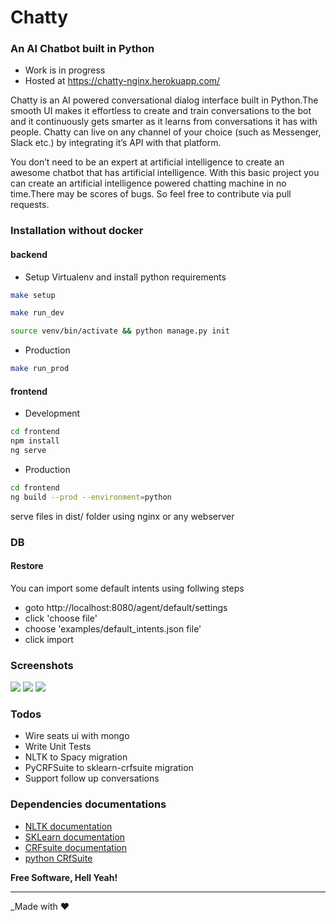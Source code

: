 # Chatty
### An AI Chatbot built in Python

* Work is in progress
* Hosted at https://chatty-nginx.herokuapp.com/

Chatty is an AI powered conversational dialog interface built in Python.The smooth UI makes it effortless to create and train conversations to the bot and it continuously gets smarter as it learns from conversations it has with people. Chatty can live on any channel of your choice (such as Messenger, Slack etc.) by integrating it’s API with that platform.

You don’t need to be an expert at artificial intelligence to create an awesome chatbot that has artificial intelligence. With this basic project you can create an artificial intelligence powered chatting machine in no time.There may be scores of bugs. So feel free to contribute  via pull requests.

### Installation without docker

#### backend

* Setup Virtualenv and install python requirements
```sh
make setup

make run_dev

source venv/bin/activate && python manage.py init
```
* Production
```sh
make run_prod
```

#### frontend
* Development
```sh
cd frontend
npm install
ng serve
```
* Production
```sh
cd frontend
ng build --prod --environment=python
```
serve files in dist/ folder using nginx or any webserver

### DB

#### Restore
You can import some default intents using follwing steps

- goto http://localhost:8080/agent/default/settings
- click 'choose file'
- choose 'examples/default_intents.json file'
- click import

### Screenshots
![](https://i.ibb.co/W2jVLkB/Screenshot-from-2019-07-13-15-10-41.png)
![](https://i.ibb.co/K2MXvtb/Screenshot-from-2019-07-13-15-10-32.png)
![](https://i.ibb.co/K2MXvtb/Screenshot-from-2019-07-13-15-10-32.png)

### Todos
 *  Wire seats ui with mongo
 *  Write Unit Tests
 *  NLTK to Spacy migration
 *  PyCRFSuite to sklearn-crfsuite migration
 *  Support follow up conversations
 
 ### Dependencies documentations
* [NLTK documentation](www.nltk.org/)
* [SKLearn documentation](http://scikit-learn.org/)
* [CRFsuite documentation](http://www.chokkan.org/software/crfsuite/)
* [python CRfSuite](https://python-crfsuite.readthedocs.io/en/latest/)

**Free Software, Hell Yeah!**
<hr></hr>

_Made with :heart:
